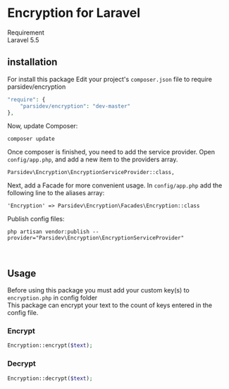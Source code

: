    Encryption for Laravel
   ==========
   
   Requirement<br />
   Laravel 5.5
   
   installation
   ------------
   For install this package Edit your project's ```composer.json``` file to require parsidev/encryption
   
   ```php
   "require": {
       "parsidev/encryption": "dev-master"
   },
   ```
   Now, update Composer:
   ```
   composer update
   ```
   Once composer is finished, you need to add the service provider. Open ```config/app.php```, and add a new item to the providers array.
   ```
   Parsidev\Encryption\EncryptionServiceProvider::class,
   ```
   Next, add a Facade for more convenient usage. In ```config/app.php``` add the following line to the aliases array:
   ```
   'Encryption' => Parsidev\Encryption\Facades\Encryption::class
   ```
   Publish config files:
   ```
   php artisan vendor:publish --provider="Parsidev\Encryption\EncryptionServiceProvider"
   ```
   <br />
   
   Usage
   -----
   Before using this package you must add your custom key(s) to ```encryption.php``` in config folder <br />
   This package can encrypt your text to the count of keys entered in the config file.
   
   ### Encrypt
   ```php
   Encryption::encrypt($text);
   ```
   
   ### Decrypt
   ```php
   Encryption::decrypt($text);
   ```
